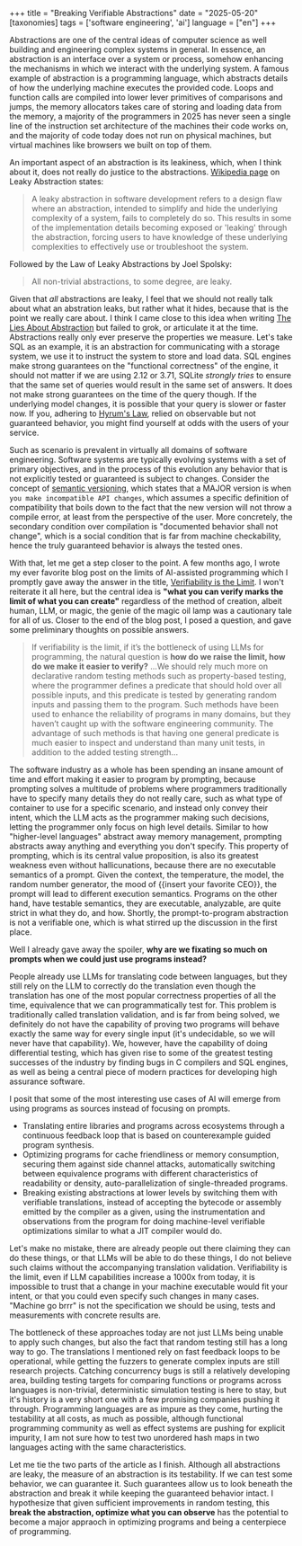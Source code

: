+++
title = "Breaking Verifiable Abstractions"
date = "2025-05-20"
[taxonomies]
tags = ['software engineering', 'ai']
language = ["en"]
+++

Abstractions are one of the central ideas of computer science as well building and engineering complex systems in general. In essence, an abstraction is an interface over a system or process, somehow enhancing the mechanisms in which we interact with the underlying system. A famous example of abstraction is a programming language, which abstracts details of how the underlying machine executes the provided code. Loops and function calls are compiled into lower lever primitives of comparisons and jumps, the memory allocators takes care of storing and loading data from the memory, a majority of the programmers in 2025 has never seen a single line of the instruction set architecture of the machines their code works on, and the majority of code today does not run on physical machines, but virtual machines like browsers we built on top of them.

An important aspect of an abstraction is its leakiness, which, when I think about it, does not really do justice to the abstractions. [Wikipedia page](https://en.wikipedia.org/wiki/Leaky_abstraction) on Leaky Abstraction states:

> A leaky abstraction in software development refers to a design flaw where an abstraction, intended to simplify and hide the underlying complexity of a system, fails to completely do so. This results in some of the implementation details becoming exposed or 'leaking' through the abstraction, forcing users to have knowledge of these underlying complexities to effectively use or troubleshoot the system.

Followed by the Law of Leaky Abstractions by Joel Spolsky:

> All non-trivial abstractions, to some degree, are leaky.

Given that *all* abstractions are leaky, I feel that we should not really talk about what an abstration leaks, but rather what it hides, because that is the point we really care about. I think I came close to this idea when writing [The Lies About Abstraction](https://alperenkeles.com/posts/the-lies-about-abstraction/) but failed to grok, or articulate it at the time. Abstractions really only ever preserve the properties we measure. Let's take SQL as an example, it is an abstraction for communicating with a storage system, we use it to instruct the system to store and load data. SQL engines make strong guarantees on the "functional correctness" of the engine, it should not matter if we are using 2.12 or 3.71, SQLite *strongly tries* to ensure that the same set of queries would result in the same set of answers. It does not make strong guarantees on the time of the query though. If the underlying model changes, it is possible that your query is slower or faster now. If you, adhering to [Hyrum's Law](https://www.hyrumslaw.com), relied on observable but not guaranteed behavior, you might find yourself at odds with the users of your service.

Such as scenario is prevalent in virtually all domains of software engineering. Software systems are typically evolving systems with a set of primary objectives, and in the process of this evolution any behavior that is not explicitly tested or guaranteed is subject to changes. Consider the concept of [semantic versioning](https://semver.org), which states that a MAJOR version is when `you make incompatible API changes`, which assumes a specific definition of compatibility that boils down to the fact that the new version will not throw a compile error, at least from the perspective of the user. More concretely, the secondary condition over compilation is "documented behavior shall not change", which is a social condition that is far from machine checkability, hence the truly guaranteed behavior is always the tested ones.

With that, let me get a step closer to the point. A few months ago, I wrote my ever favorite blog post on the limits of AI-assisted programming which I promptly gave away the answer in the title, [Verifiability is the Limit](https://alperenkeles.com/posts/verifiability-is-the-limit/). I won't reiterate it all here, but the central idea is **"what you can verify marks the limit of what you can create"** regardless of the method of creation, albeit human, LLM, or magic, the genie of the magic oil lamp was a cautionary tale for all of us. Closer to the end of the blog post, I posed a question, and gave some preliminary thoughts on possible answers.

> If verifiability is the limit, if it’s the bottleneck of using LLMs for programming, the natural question is **how do we raise the limit, how do we make it easier to verify?**
> ...We should rely much more on declarative random testing methods such as property-based testing, where the programmer defines a predicate that should hold over all possible inputs, and this predicate is tested by generating random inputs and passing them to the program. Such methods have been used to enhance the reliability of programs in many domains, but they haven’t caught up with the software engineering community. The advantage of such methods is that having one general predicate is much easier to inspect and understand than many unit tests, in addition to the added testing strength...

The software industry as a whole has been spending an insane amount of time and effort making it easier to program by prompting, because prompting solves a multitude of problems where programmers traditionally have to specify many details they do not really care, such as what type of container to use for a specific scenario, and instead only convey their intent, which the LLM acts as the programmer making such decisions, letting the programmer only focus on high level details. Similar to how "higher-level languages" abstract away memory management, prompting abstracts away anything and everything you don't specify. This property of prompting, which is its central value proposition, is also its greatest weakness even without hallicunations, because there are no executable semantics of a prompt. Given the context, the temperature, the model, the random number generator, the mood of {{insert your favorite CEO}}, the prompt will lead to different execution semantics. Programs on the other hand, have testable semantics, they are executable, analyzable, are quite strict in what they do, and how. Shortly, the prompt-to-program abstraction is not a verifiable one, which is what stirred up the discussion in the first place.

Well I already gave away the spoiler, **why are we fixating so much on prompts when we could just use programs instead?**

People already use LLMs for translating code between languages, but they still rely on the LLM to correctly do the translation even though the translation has one of the most popular correctness properties of all the time, equivalence that we can programmatically test for. This problem is traditionally called translation validation, and is far from being solved, we definitely do not have the capability of proving two programs will behave exactly the same way for every single input (it's undecidable, so we will never have that capability). We, however, have the capability of doing differential testing, which has given rise to some of the greatest testing successes of the industry by finding bugs in C compilers and SQL engines, as well as being a central piece of modern practices for developing high assurance software.

I posit that some of the most interesting use cases of AI will emerge from using programs as sources instead of focusing on prompts.

- Translating entire libraries and programs across ecosystems through a continuous feedback loop that is based on counterexample guided program synthesis.
- Optimizing programs for cache friendliness or memory consumption, securing them against side channel attacks, automatically switching between equivalence programs with different characteristics of readability or density, auto-parallelization of single-threaded programs.
- Breaking existing abstractions at lower levels by switching them with verifiable translations, instead of accepting the bytecode or assembly emitted by the compiler as a given, using the instrumentation and observations from the program for doing machine-level verifiable optimizations similar to what a JIT compiler would do.

Let's make no mistake, there are already people out there claiming they can do these things, or that LLMs will be able to do these things, I do not believe such claims without the accompanying translation validation. Verifiability is the limit, even if LLM capabilities increase a 1000x from today, it is impossible to trust that a change in your machine executable would fit your intent, or that you could even specify such changes in many cases. "Machine go brrr" is not the specification we should be using, tests and measurements with concrete results are.

The bottleneck of these approaches today are not just LLMs being unable to apply such changes, but also the fact that random testing still has a long way to go. The translations I mentioned rely on fast feedback loops to be operational, while getting the fuzzers to generate complex inputs are still research projects. Catching concurrency bugs is still a relatively developing area, building testing targets for comparing functions or programs across languages is non-trivial, deterministic simulation testing is here to stay, but it's history is a very short one with a few promising companies pushing it through. Programming languages are as impure as they come, hurting the testability at all costs, as much as possible, although functional programming community as well as effect systems are pushing for explicit impurity, I am not sure how to test two unordered hash maps in two languages acting with the same characteristics.

Let me tie the two parts of the article as I finish. Although all abstractions are leaky, the measure of an abstraction is its testability. If we can test some behavior, we can guarantee it. Such guarantees allow us to look beneath the abstraction and break it while keeping the guaranteed behavior intact. I hypothesize that given sufficient improvements in random testing, this **break the abstraction, optimize what you can observe** has the potential to become a major appraoch in optimizing programs and being a centerpiece of programming.
